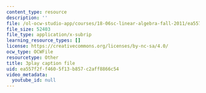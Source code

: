 ```yaml
---
content_type: resource
description: ''
file: /ol-ocw-studio-app/courses/18-06sc-linear-algebra-fall-2011/ea557f2ff4605f13b857c2aff8866c54_QVKj3LADCnA.vtt
file_size: 52403
file_type: application/x-subrip
learning_resource_types: []
license: https://creativecommons.org/licenses/by-nc-sa/4.0/
ocw_type: OCWFile
resourcetype: Other
title: 3play caption file
uid: ea557f2f-f460-5f13-b857-c2aff8866c54
video_metadata:
  youtube_id: null
---
```

